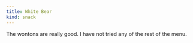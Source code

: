```yaml
---
title: White Bear
kind: snack
---
```

The wontons are really good. I have not tried any of the rest of the menu.
